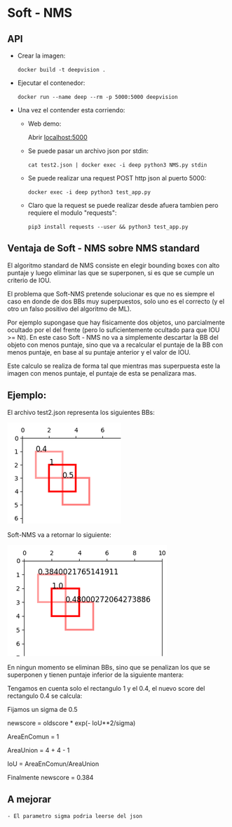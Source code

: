 # Soft - NMS

## API

 - Crear la imagen:

    `docker build -t deepvision .`

 - Ejecutar el contenedor:
    
    `docker run --name deep --rm -p 5000:5000 deepvision`

 - Una vez el contender esta corriendo:

    - Web demo:

        Abrir [localhost:5000](http://localhost:5000)

    - Se puede pasar un archivo json por stdin:

        `cat test2.json | docker exec -i deep python3 NMS.py stdin`

    - Se puede realizar una request POST http json al puerto 5000:

        `docker exec -i deep python3 test_app.py`

    - Claro que la request se puede realizar desde afuera tambien pero requiere el modulo "requests":

        `pip3 install requests --user && python3 test_app.py`

## Ventaja de Soft - NMS sobre NMS standard

El algoritmo standard de NMS consiste en elegir bounding boxes con alto puntaje y luego eliminar las que se superponen, si es que se cumple un criterio de IOU.

El problema que Soft-NMS pretende solucionar es que no es siempre el caso en donde de dos BBs muy superpuestos, solo uno es el correcto (y el otro un falso positivo del algoritmo de ML).

Por ejemplo supongase que hay fisicamente dos objetos, uno parcialmente ocultado por el del frente (pero lo suficientemente ocultado para que IOU >= Nt). En este caso Soft - NMS no va a simplemente descartar la BB del objeto con menos puntaje, sino que va a recalcular el puntaje de la BB con menos puntaje, en base al su puntaje anterior y el valor de IOU.

Este calculo se realiza de forma tal que mientras mas superpuesta este la imagen con menos puntaje, el puntaje de esta se penalizara mas.

## Ejemplo:

El archivo test2.json representa los siguientes BBs:

![in1](in1.png)

Soft-NMS va a retornar lo siguiente:

![out1](out1.png)

En ningun momento se eliminan BBs, sino que se penalizan los que se superponen y tienen puntaje inferior de la siguiente mantera:

Tengamos en cuenta solo el rectangulo 1 y el 0.4, el nuevo score
del rectangulo 0.4 se calcula:

Fijamos un sigma de 0.5

newscore = oldscore * exp(- IoU**2/sigma)

AreaEnComun = 1

AreaUnion = 4 + 4 - 1

IoU = AreaEnComun/AreaUnion

Finalmente newscore = 0.384



## A mejorar

    - El parametro sigma podria leerse del json
